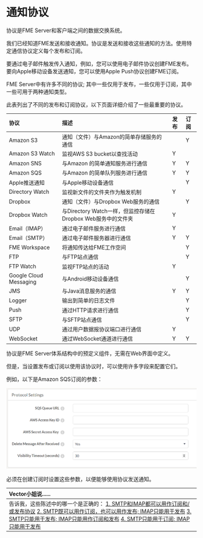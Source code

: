 # 通知协议

协议是FME Server和客户端之间的数据交换系统。

我们已经知道FME发送和接收通知。协议是发送和接收这些通知的方法。使用特定通信协议定义每个发布和订阅。

要通过电子邮件触发传入通知，例如，您可以使用电子邮件协议创建FME发布。要向Apple移动设备发送通知，您可以使用Apple Push协议创建FME订阅。

FME Server中有许多不同的协议; 其中一些仅用于发布，一些仅用于订阅，其中一些可用于两种通知类型。

此表列出了不同的发布和订阅协议，以下页面详细介绍了一些最重要的协议。

| 协议 | 描述 | 发布 | 订阅 |
| :--- | :--- | :--- | :--- |
| Amazon S3 | 通知（文件）与Amazon的简单存储服务的通信 |  | Y |
| Amazon S3 Watch | 监视AWS S3 bucket以查找活动 | Y |  |
| Amazon SNS | 与Amazon 的简单通知服务进行通信 | Y | Y |
| Amazon SQS | 与Amazon 的简单队列服务进行通信 | Y | Y |
| Apple推送通知 | 与Apple移动设备通信 |  | Y |
| Directory Watch | 监视新文件的文件夹作为触发机制 | Y |  |
| Dropbox | 通知（文件）与Dropbox Web服务的通信 |  | Y |
| Dropbox Watch | 与Directory Watch一样，但监控存储在Dropbox Web服务中的文件夹 | Y |  |
| Email（IMAP） | 通过电子邮件服务进行通信 | Y |  |
| Email（SMTP） | 通过电子邮件服务器进行通信 | Y | Y |
| FME Workspace | 将通知传达给FME工作空间 |  | Y |
| FTP | 与FTP站点通信 |  | Y |
| FTP Watch | 监视FTP站点的活动 | Y |  |
| Google Cloud Messaging | 与Android移动设备通信 |  | Y |
| JMS | 与Java消息服务的通信 | Y | Y |
| Logger | 输出到简单的日志文件 |  | Y |
| Push | 通过HTTP请求进行通信 |  | Y |
| SFTP | 与SFTP站点通信 |  | Y |
| UDP | 通过用户数据报协议端口进行通信 | Y |  |
| WebSocket | 通过WebSocket通道进行通信 | Y | Y |

协议是FME Server体系结构中的预定义组件，无需在Web界面中定义。

但是，当设置发布或订阅以使用该协议时，可以使用许多字段来配置它们。

例如，以下是Amazon SQS订阅的参数：

[![](../../.gitbook/assets/img4.010.sqsproticalsettings.png)](https://github.com/xuhengxx/FMETraining-1/tree/f1cdae5373cf9425ee2d148732792713c9043d44/ServerAuthoring4RealTime/Images/Img4.010.SQSProticalSettings.png)

必须在创建订阅时设置这些参数，以便能够使用协议发送通知。

|  Vector小姐说...... |
| :--- |
|  告诉我，这些陈述中的哪一个是正确的：  [1. SMTP和IMAP都可以用作订阅和/或发布协议](http://52.73.3.37/fmedatastreaming/Manual/QAResponse2017.fmw?chapter=24&question=3&answer=1&DestDataset_TEXTLINE=C%3A%5CFMEOutput%5CQAResponse.html) [2. SMTP既可以用作订阅，也可以用作发布; IMAP只能用于发布](http://52.73.3.37/fmedatastreaming/Manual/QAResponse2017.fmw?chapter=24&question=3&answer=2&DestDataset_TEXTLINE=C%3A%5CFMEOutput%5CQAResponse.html) [3. SMTP只能用于发布; IMAP只能用作订阅和发布](http://52.73.3.37/fmedatastreaming/Manual/QAResponse2017.fmw?chapter=24&question=3&answer=3&DestDataset_TEXTLINE=C%3A%5CFMEOutput%5CQAResponse.html) [4. SMTP只能用于订阅; IMAP只能用于发布](http://52.73.3.37/fmedatastreaming/Manual/QAResponse2017.fmw?chapter=24&question=3&answer=4&DestDataset_TEXTLINE=C%3A%5CFMEOutput%5CQAResponse.html) |

